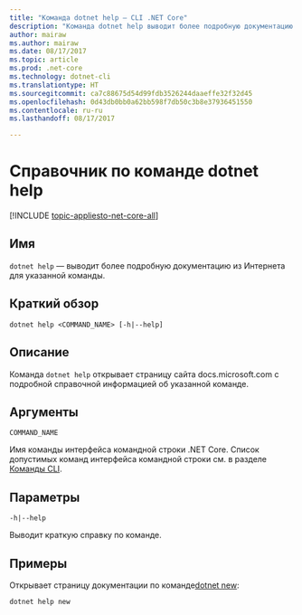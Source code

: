 ```yaml
---
title: "Команда dotnet help — CLI .NET Core"
description: "Команда dotnet help выводит более подробную документацию из Интернета для указанной команды."
author: mairaw
ms.author: mairaw
ms.date: 08/17/2017
ms.topic: article
ms.prod: .net-core
ms.technology: dotnet-cli
ms.translationtype: HT
ms.sourcegitcommit: ca7c88675d54d99fdb3526244daaeffe32f32d45
ms.openlocfilehash: 0d43db0bb0a62bb598f7db50c3b8e37936451550
ms.contentlocale: ru-ru
ms.lasthandoff: 08/17/2017

---
```

# <a name="dotnet-help-reference"></a>Справочник по команде dotnet help

[!INCLUDE [topic-appliesto-net-core-all](../../../includes/topic-appliesto-net-core-2plus.md)]

## <a name="name"></a>Имя

`dotnet help` — выводит более подробную документацию из Интернета для указанной команды.

## <a name="synopsis"></a>Краткий обзор

`dotnet help <COMMAND_NAME> [-h|--help]`

## <a name="description"></a>Описание

Команда `dotnet help` открывает страницу сайта docs.microsoft.com с подробной справочной информацией об указанной команде.

## <a name="arguments"></a>Аргументы

`COMMAND_NAME`

Имя команды интерфейса командной строки .NET Core. Список допустимых команд интерфейса командной строки см. в разделе [Команды CLI](index.md#cli-commands).

## <a name="options"></a>Параметры

`-h|--help`

Выводит краткую справку по команде.

## <a name="examples"></a>Примеры

Открывает страницу документации по команде[dotnet new](dotnet-new.md):

`dotnet help new`

